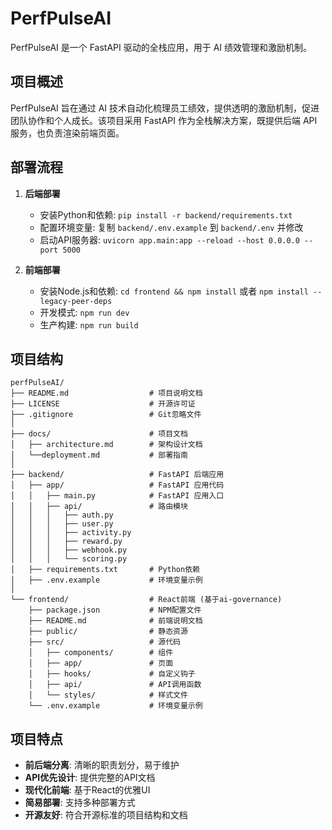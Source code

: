 # PerfPulseAI

PerfPulseAI 是一个 FastAPI 驱动的全栈应用，用于 AI 绩效管理和激励机制。

## 项目概述

PerfPulseAI 旨在通过 AI 技术自动化梳理员工绩效，提供透明的激励机制，促进团队协作和个人成长。该项目采用 FastAPI 作为全栈解决方案，既提供后端 API 服务，也负责渲染前端页面。

## 部署流程

1. **后端部署**
   - 安装Python和依赖: `pip install -r backend/requirements.txt`
   - 配置环境变量: 复制 `backend/.env.example` 到 `backend/.env` 并修改
   - 启动API服务器: `uvicorn app.main:app --reload --host 0.0.0.0 --port 5000`

2. **前端部署**
   - 安装Node.js和依赖: `cd frontend && npm install` 或者 `npm install --legacy-peer-deps`
   - 开发模式: `npm run dev`
   - 生产构建: `npm run build`


## 项目结构

```
perfPulseAI/
├── README.md                  # 项目说明文档
├── LICENSE                    # 开源许可证
├── .gitignore                 # Git忽略文件
│
├── docs/                      # 项目文档
│   ├── architecture.md        # 架构设计文档
│   └──deployment.md           # 部署指南
│
├── backend/                   # FastAPI 后端应用
│   ├── app/                   # FastAPI 应用代码
│   │   ├── main.py            # FastAPI 应用入口
│   │   ├── api/               # 路由模块
│   │   │   ├── auth.py
│   │   │   ├── user.py
│   │   │   ├── activity.py
│   │   │   ├── reward.py
│   │   │   ├── webhook.py
│   │   │   └── scoring.py
│   ├── requirements.txt       # Python依赖
│   ├── .env.example           # 环境变量示例
│
└── frontend/                  # React前端 (基于ai-governance)
    ├── package.json           # NPM配置文件
    ├── README.md              # 前端说明文档
    ├── public/                # 静态资源
    ├── src/                   # 源代码
    │   ├── components/        # 组件
    │   ├── app/               # 页面
    │   ├── hooks/             # 自定义钩子
    │   ├── api/               # API调用函数
    │   └── styles/            # 样式文件
    └── .env.example           # 环境变量示例
```

## 项目特点

- **前后端分离**: 清晰的职责划分，易于维护
- **API优先设计**: 提供完整的API文档
- **现代化前端**: 基于React的优雅UI
- **简易部署**: 支持多种部署方式
- **开源友好**: 符合开源标准的项目结构和文档